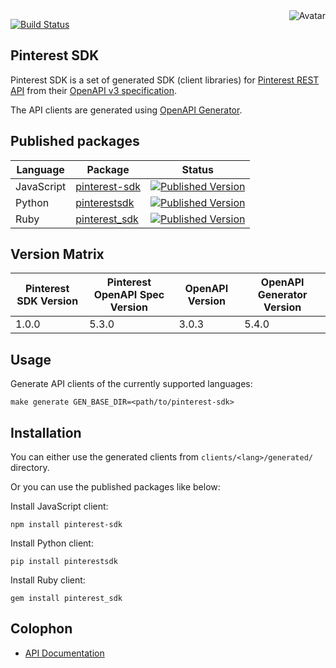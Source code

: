 <img align="right" src="https://raw.github.com/cliffano/pinterest-sdk/master/avatar.jpg" alt="Avatar"/>

[![Build Status](https://github.com/cliffano/pinterest-sdk/actions/workflows/ci-workflow.yaml/badge.svg)](https://github.com/cliffano/pinterest-sdk/actions/workflows/ci-workflow.yaml)
<br/>

Pinterest SDK
-------------

Pinterest SDK is a set of generated SDK (client libraries) for [Pinterest REST API](https://developers.pinterest.com/docs/api/v5/) from their [OpenAPI v3 specification](https://github.com/pinterest/api-description).

The API clients are generated using [OpenAPI Generator](https://openapi-generator.tech/).

Published packages
------------------

| Language | Package | Status |
|----------|---------|--------|
| JavaScript | [pinterest-sdk]((http://www.npmjs.com/package/pinterest-sdk)) | [![Published Version](https://img.shields.io/npm/v/pinterest-sdk.svg)](http://www.npmjs.com/package/pinterest-sdk) |
| Python | [pinterestsdk]((https://pypi.python.org/pypi/pinterestsdk)) | [![Published Version](https://img.shields.io/pypi/v/pinterestsdk.svg)](https://pypi.python.org/pypi/pinterestsdk) |
| Ruby | [pinterest_sdk]((https://rubygems.org/gems/pinterest_sdk)) | [![Published Version](https://img.shields.io/gem/v/pinterest_sdk.svg)](https://rubygems.org/gems/pinterest_sdk) |

Version Matrix
--------------

| Pinterest SDK Version | Pinterest OpenAPI Spec Version | OpenAPI Version | OpenAPI Generator Version |
|-----------------------|--------------------------------|-----------------|---------------------------|
| 1.0.0 | 5.3.0 | 3.0.3 | 5.4.0 |

Usage
-----

Generate API clients of the currently supported languages:

    make generate GEN_BASE_DIR=<path/to/pinterest-sdk>

Installation
------------

You can either use the generated clients from `clients/<lang>/generated/` directory.

Or you can use the published packages like below:

Install JavaScript client:

    npm install pinterest-sdk

Install Python client:

    pip install pinterestsdk

Install Ruby client:

    gem install pinterest_sdk

Colophon
--------

* [API Documentation](http://cliffano.github.io/pinterest-sdk/api/latest/)
